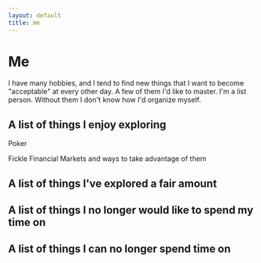 ```yaml
---
layout: default
title: me
---
```


# Me

I have many hobbies, and I tend to find new things that I want to become "acceptable" at every other day. A few of them I'd like to master. I'm a list person. Without them I don't know how I'd organize myself. 



## A list of things I enjoy exploring

Poker

Fickle Financial Markets and ways to take advantage of them


## A list of things I've explored a fair amount

## A list of things I no longer would like to spend my time on

## A list of things I can no longer spend time on

